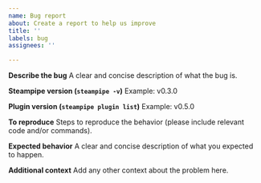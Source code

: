 ```yaml
---
name: Bug report
about: Create a report to help us improve
title: ''
labels: bug
assignees: ''

---
```


**Describe the bug**
A clear and concise description of what the bug is.

**Steampipe version (`steampipe -v`)**
Example: v0.3.0

**Plugin version (`steampipe plugin list`)**
Example: v0.5.0

**To reproduce**
Steps to reproduce the behavior (please include relevant code and/or commands).

**Expected behavior**
A clear and concise description of what you expected to happen.

**Additional context**
Add any other context about the problem here.